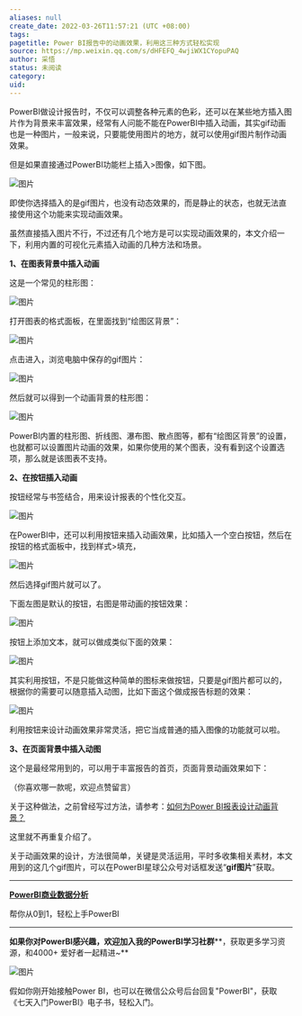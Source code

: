 ```yaml
---
aliases: null
create_date: 2022-03-26T11:57:21 (UTC +08:00)
tags: 
pagetitle: Power BI报告中的动画效果，利用这三种方式轻松实现
source: https://mp.weixin.qq.com/s/dHFEFQ_4wjiWX1CYopuPAQ
author: 采悟
status: 未阅读
category: 
uid: 
---
```


PowerBI做设计报告时，不仅可以调整各种元素的色彩，还可以在某些地方插入图片作为背景来丰富效果，经常有人问能不能在PowerBI中插入动画，其实gif动画也是一种图片，一般来说，只要能使用图片的地方，就可以使用gif图片制作动画效果。

但是如果直接通过PowerBI功能栏上插入>图像，如下图。  

![图片](https://mmbiz.qpic.cn/mmbiz_jpg/aHEbZtANQJM8HkrGU9nGD1fNWfP3jhElRMwXLTbuhaG6mb2iaa3gcRupXjD1qCX1TsYqOBuEmjQo4Tjc8zzGLXg/640?wx_fmt=jpeg&wxfrom=5&wx_lazy=1&wx_co=1)

即使你选择插入的是gif图片，也没有动态效果的，而是静止的状态，也就无法直接使用这个功能来实现动画效果。

虽然直接插入图片不行，不过还有几个地方是可以实现动画效果的，本文介绍一下，利用内置的可视化元素插入动画的几种方法和场景。  

**1、在图表背景中插入动画**

这是一个常见的柱形图：

![图片](https://mmbiz.qpic.cn/mmbiz_jpg/aHEbZtANQJM8HkrGU9nGD1fNWfP3jhEluupXYRtEz8WajgJuPjicnaiau8mVAC6xialsjiaF3NCxESbFKYub2H9XIw/640?wx_fmt=jpeg&wxfrom=5&wx_lazy=1&wx_co=1)

打开图表的格式面板，在里面找到“绘图区背景”：  

![图片](https://mmbiz.qpic.cn/mmbiz_jpg/aHEbZtANQJM8HkrGU9nGD1fNWfP3jhElasIrMQ1QuuvOuLPaJAxaBgt4spm39Cvde77Wcvwswa0qdiaH2sUqqjA/640?wx_fmt=jpeg&wxfrom=5&wx_lazy=1&wx_co=1)

点击进入，浏览电脑中保存的gif图片：

![图片](https://mmbiz.qpic.cn/mmbiz_jpg/aHEbZtANQJM8HkrGU9nGD1fNWfP3jhElJIIU9jb8YpicKGxDMibBPMuicxcXl2tcltx2gel7Bq881cicapQI0seI6Q/640?wx_fmt=jpeg&wxfrom=5&wx_lazy=1&wx_co=1)

然后就可以得到一个动画背景的柱形图：

![图片](https://mmbiz.qpic.cn/mmbiz_gif/aHEbZtANQJM8HkrGU9nGD1fNWfP3jhElBZZoFtBh01giaYDCKOPUicia59icS7jFgyx1OOPxZib07jialADeLp0SZibfQ/640?wx_fmt=gif&wxfrom=5&wx_lazy=1)

PowerBI内置的柱形图、折线图、瀑布图、散点图等，都有“绘图区背景”的设置，也就都可以设置图片动画的效果，如果你使用的某个图表，没有看到这个设置选项，那么就是该图表不支持。  

**2、在按钮插入动画**

按钮经常与书签结合，用来设计报表的个性化交互。

![图片](https://mmbiz.qpic.cn/mmbiz_jpg/aHEbZtANQJM8HkrGU9nGD1fNWfP3jhElIXTg99aOuJJMrxKKUOeaKRtlNBILhtsVZ9BGA0wNGDgkNIe9ic15bTg/640?wx_fmt=jpeg&wxfrom=5&wx_lazy=1&wx_co=1)

在PowerBI中，还可以利用按钮来插入动画效果，比如插入一个空白按钮，然后在按钮的格式面板中，找到样式>填充，

![图片](https://mmbiz.qpic.cn/mmbiz_jpg/aHEbZtANQJM8HkrGU9nGD1fNWfP3jhEl3cJQwvicnAGbjaAMWVicPJwuObGxUgJpWoLibWZKOc6Js0lKluBbZJ1JA/640?wx_fmt=jpeg&wxfrom=5&wx_lazy=1&wx_co=1)

然后选择gif图片就可以了。

下面左图是默认的按钮，右图是带动画的按钮效果：

![图片](https://mmbiz.qpic.cn/mmbiz_gif/aHEbZtANQJM8HkrGU9nGD1fNWfP3jhElZ9Yur1G2zKv5hY5bQRIASKw11SpRvh6Vz5WpmRIDlgIHxoFTp0BCuw/640?wx_fmt=gif&wxfrom=5&wx_lazy=1)

按钮上添加文本，就可以做成类似下面的效果：

![图片](https://mmbiz.qpic.cn/mmbiz_gif/aHEbZtANQJM8HkrGU9nGD1fNWfP3jhEleNL374VeZpdnbiajVRzmRSquSVdc9CDRh8QrYHQPmx1nicwAQRJtQtbg/640?wx_fmt=gif&wxfrom=5&wx_lazy=1)

其实利用按钮，不是只能做这种简单的图标来做按钮，只要是gif图片都可以的，根据你的需要可以随意插入动图，比如下面这个做成报告标题的效果：

![图片](https://mmbiz.qpic.cn/mmbiz_gif/aHEbZtANQJM8HkrGU9nGD1fNWfP3jhElhetIY1FLUlQlj1TXzeyVny0ictibjMktiabm72qBicoqmaV9KTuPd1swew/640?wx_fmt=gif&wxfrom=5&wx_lazy=1)

利用按钮来设计动画效果非常灵活，把它当成普通的插入图像的功能就可以啦。

**3、在页面背景中插入动图**

这个是最经常用到的，可以用于丰富报告的首页，页面背景动画效果如下：

（你喜欢哪一款呢，欢迎点赞留言）  

关于这种做法，之前曾经写过方法，请参考：[如何为Power BI报表设计动画背景？](http://mp.weixin.qq.com/s?__biz=MzA4MzQwMjY4MA==&mid=2484074267&idx=1&sn=144af32ea82f858fabf8278f3ba1d50f&chksm=8e0c5dccb97bd4daff38ffd25857e1d5137fc6ecb77483f764c3ba04740dddd348ef5359f12e&scene=21#wechat_redirect)

[](http://mp.weixin.qq.com/s?__biz=MzA4MzQwMjY4MA==&mid=2484074267&idx=1&sn=144af32ea82f858fabf8278f3ba1d50f&chksm=8e0c5dccb97bd4daff38ffd25857e1d5137fc6ecb77483f764c3ba04740dddd348ef5359f12e&scene=21#wechat_redirect)

这里就不再重复介绍了。  

关于动画效果的设计，方法很简单，关键是灵活运用，平时多收集相关素材，本文用到的这几个gif图片，可以在PowerBI星球公众号对话框发送“**gif图片**”获取。

___

[**PowerBI商业数据分析**](http://mp.weixin.qq.com/s?__biz=MzA4MzQwMjY4MA==&mid=2484074987&idx=1&sn=5cf4ba4b683ee9136bb7a26f6e9bcf01&chksm=8e0c533cb97bda2add48a4576b9c1e230249a5a4160dd93cd677a37ea21d26fc9cc26fc4cb1c&scene=21#wechat_redirect)

帮你从0到1，轻松上手PowerBI

___

**如果你对PowerBI感兴趣，欢迎加入我的PowerBI学习社群****，获取更多学习资源，和4000+ 爱好者一起精进~**  

![图片](https://mmbiz.qpic.cn/mmbiz_png/aHEbZtANQJMFLnwgdbghRHPLicKRaV70mVCZVq8Fhm46rkciaeOrLFJCv5f1omJxF8256YogHflkicEDM29aUMtaA/640?wx_fmt=png&wxfrom=5&wx_lazy=1&wx_co=1)

假如你刚开始接触Power BI，也可以在微信公众号后台回复"PowerBI"，获取《七天入门PowerBI》电子书，轻松入门。
